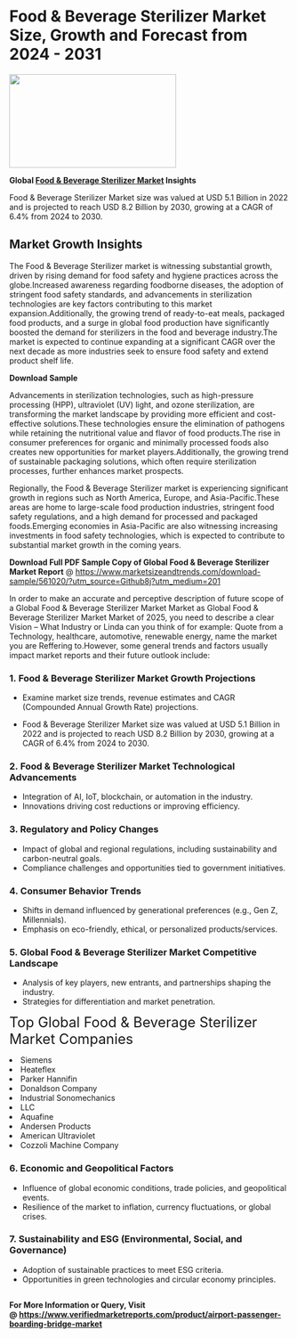 <H1>Food & Beverage Sterilizer Market Size, Growth and Forecast from 2024 - 2031</H1><img class="aligncenter size-medium wp-image-584254" src="https://thirdeyenews.in/wp-content/uploads/2024/09/Global-Market-Research-300x168.jpeg" alt="" width="300" height="168" /><p><strong>Global&nbsp;<a href="https://www.marketsizeandtrends.com/download-sample/561020/?utm_source=Github8j?utm_medium=201">Food & Beverage Sterilizer Market</a> Insights</strong></p><p>Food & Beverage Sterilizer Market size was valued at USD 5.1 Billion in 2022 and is projected to reach USD 8.2 Billion by 2030, growing at a CAGR of 6.4% from 2024 to 2030.</p><p><h2>Market Growth Insights</h2> <p>The Food & Beverage Sterilizer market is witnessing substantial growth, driven by rising demand for food safety and hygiene practices across the globe.Increased awareness regarding foodborne diseases, the adoption of stringent food safety standards, and advancements in sterilization technologies are key factors contributing to this market expansion.Additionally, the growing trend of ready-to-eat meals, packaged food products, and a surge in global food production have significantly boosted the demand for sterilizers in the food and beverage industry.The market is expected to continue expanding at a significant CAGR over the next decade as more industries seek to ensure food safety and extend product shelf life.</p> <p><strong>Download Sample</strong></p> <p>Advancements in sterilization technologies, such as high-pressure processing (HPP), ultraviolet (UV) light, and ozone sterilization, are transforming the market landscape by providing more efficient and cost-effective solutions.These technologies ensure the elimination of pathogens while retaining the nutritional value and flavor of food products.The rise in consumer preferences for organic and minimally processed foods also creates new opportunities for market players.Additionally, the growing trend of sustainable packaging solutions, which often require sterilization processes, further enhances market prospects.</p> <p>Regionally, the Food & Beverage Sterilizer market is experiencing significant growth in regions such as North America, Europe, and Asia-Pacific.These areas are home to large-scale food production industries, stringent food safety regulations, and a high demand for processed and packaged foods.Emerging economies in Asia-Pacific are also witnessing increasing investments in food safety technologies, which is expected to contribute to substantial market growth in the coming years.</p> <p><span class=""><strong>Download Full PDF Sample Copy of Global Food & Beverage Sterilizer Market Report</strong> @ <a href="https://www.marketsizeandtrends.com/download-sample/561020/?utm_source=Github8j?utm_medium=201" target="_blank">https://www.marketsizeandtrends.com/download-sample/561020/?utm_source=Github8j?utm_medium=201</a></span></p><p>In order to make an accurate and perceptive description of future scope of a Global&nbsp;Food & Beverage Sterilizer Market Market as Global&nbsp;Food & Beverage Sterilizer Market Market of 2025, you need to describe a clear Vision &ndash; What Industry or Linda can you think of for example: Quote from a Technology, healthcare, automotive, renewable energy, name the market you are Reffering to.However, some general trends and factors usually impact market reports and their future outlook include:</p><h3>1.&nbsp;<strong>Food & Beverage Sterilizer Market Growth Projections</strong></h3><ul><li>Examine market size trends, revenue estimates and CAGR (Compounded Annual Growth Rate) projections.</li><li><p>Food & Beverage Sterilizer Market size was valued at USD 5.1 Billion in 2022 and is projected to reach USD 8.2 Billion by 2030, growing at a CAGR of 6.4% from 2024 to 2030.</p></li></ul><h3>2.&nbsp;<strong>Food & Beverage Sterilizer Market Technological Advancements</strong></h3><ul><li>Integration of AI, IoT, blockchain, or automation in the industry.</li><li>Innovations driving cost reductions or improving efficiency.</li></ul><h3>3.&nbsp;<strong>Regulatory and Policy Changes</strong></h3><ul><li>Impact of global and regional regulations, including sustainability and carbon-neutral goals.</li><li>Compliance challenges and opportunities tied to government initiatives.</li></ul><h3>4.&nbsp;<strong>Consumer Behavior Trends</strong></h3><ul><li>Shifts in demand influenced by generational preferences (e.g., Gen Z, Millennials).</li><li>Emphasis on eco-friendly, ethical, or personalized products/services.</li></ul><h3>5.&nbsp;<strong>Global Food & Beverage Sterilizer Market Competitive Landscape</strong></h3><ul><li>Analysis of key players, new entrants, and partnerships shaping the industry.</li><li>Strategies for differentiation and market penetration.</li></ul><p data-pm-slice="1 1 []"><span style="color: inherit; font-family: inherit; font-size: 25px;">Top Global Food & Beverage Sterilizer Market Companies</span></p><div class="" data-test-id=""><p><li>Siemens</li><li> Heateflex</li><li> Parker Hannifin</li><li> Donaldson Company</li><li> Industrial Sonomechanics</li><li> LLC</li><li> Aquafine</li><li> Andersen Products</li><li> American Ultraviolet</li><li> Cozzoli Machine Company</li></p></div><h3>6.&nbsp;<strong>Economic and Geopolitical Factors</strong></h3><ul><li>Influence of global economic conditions, trade policies, and geopolitical events.</li><li>Resilience of the market to inflation, currency fluctuations, or global crises.</li></ul><h3>7.&nbsp;<strong>Sustainability and ESG (Environmental, Social, and Governance)</strong></h3><ul><li>Adoption of sustainable practices to meet ESG criteria.</li><li>Opportunities in green technologies and circular economy principles.</li></ul><h2><strong style="font-size: 14px;">For More Information or Query, Visit @&nbsp;</strong><a style="background-color: #ffffff; font-size: 14px;" href="https://www.marketsizeandtrends.com/report/food-beverage-sterilizer-market/" target="_blank">https://www.verifiedmarketreports.com/product/airport-passenger-boarding-bridge-market</a></h2>